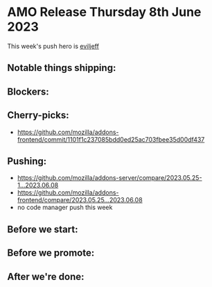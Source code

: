 # AMO Release Thursday 8th June 2023

This week's push hero is [eviljeff](https://github.com/eviljeff)

## Notable things shipping:

## Blockers:

## Cherry-picks:
- https://github.com/mozilla/addons-frontend/commit/1101f1c237085bdd0ed25ac703fbee35d00df437

## Pushing:

- https://github.com/mozilla/addons-server/compare/2023.05.25-1...2023.06.08
- https://github.com/mozilla/addons-frontend/compare/2023.05.25...2023.06.08
- no code manager push this week

## Before we start:


## Before we promote:

## After we're done:

